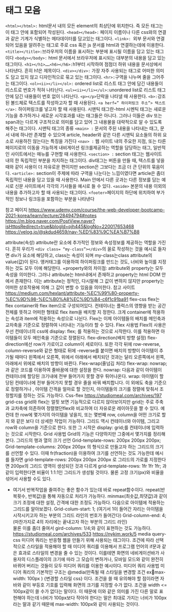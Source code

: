 # 태그 모음
```<html></html>:``` html문서 내의 모든 element의 최상단에 위치한다. 즉 모든 태그는 이 태그 안에 포함되어 작성된다.
```<head></head>:``` 페이지 이름이나 다른 css와의 연결과 같은 기계가 식별하는 메타데이터를 담고있는 태그이다.
```<link>: ```외부 문서와 연결되어 있음을 알려주는 태그로 주로 css 혹은 js 문서를 html과 연결하는데에 이용한다.
```<title></title>:```브라우저의 이름을 표시하는 부분에 표시될 이름을 담고 있는 태그이다
```<body></body>:``` html 문서에서 브라우저에 표시되는 대부분의 내용을 담고 있는 태그이다. 
```<h1></h1>……<h6></h6>:```h1부터 시작하여 점점더 하위 내용을 문서상에서 나타낸다. 흔히 h1은 제목이다.
```<div></div>:``` 가장 자주 사용되는 태그로 어떠한 의미도 담고 있지 않고 디자인적으로 묶고 있는 태그이다.
```<hr>:```구역을 나누며 줄을 그어주는 태그이다.
```<ol><ii></li></ol>:``` ordered list로 리스트 태그 안에 담긴 내용들이 리스트로 번호가 적혀 나타난다.
```<ul><ii></li></ul>:```unordered list로 리스트 태그 안에 담긴 내용들이 번호 없이 나타난다.
```<p></p>```단락을 나타낼 때 사용한다.
```<b>:```강조된 볼드체로 텍스트를 작성하고자 할 때 사용된다.
```<a herf=” 하이퍼링크 주소”> 텍스트</a>:``` 하이퍼링크를 넣고자 할 때 사용된다.
시맨틱 태그란-html
시멘틱 태그는 새로운 기능을 추가하거나 새로운 시각효과를 내는 태그들은 아니다. 그러나 이들은 div 또는 span과는 다르게 구조적으로 의미를 담고 있어 그 내용물을 대략적으로 알 수 있도록 해주는 태그이다.
시맨틱 태그의 종류
```<main> :``` 문서의 주된 내용을 나타내는 태그, 문서 내에 하나만 존재할 수 있으며 article, header와 같은 다른 시맨틱 요소들의 하위 요소로 사용하진 않는다는 특징을 가진다
```<nav> :``` 웹 사이트 내의 주요한 지점, 또는 타른 페이지로의 이동을 가능하게 내비게이션 링크를제공하는 역할을 담당하는 태그, 일반적인 사이트에서는 매뉴를 구현할 때 사용한다.
```<section> :``` section 태그는 웹사이트 내의 한 독립적인 부분을 차지하는 태그이다. div태그는 버튼을 만들 때, 텍스트를 넣을때와 같이 사용이 더 자유로운 편이지만 section은 그보다는 조금 더 큰 단위의 묶음이다.
```<article>:``` section이 주제에 따라 구역을 나눈다는 느낌이였다면 article은 좀더 독립적인 내용을 담고 있을 때 사용한다. Main 안에서 다른 곳과는 다른 정보를 담는 예시로 신문 사이트에서 각각의 기사들을 예시로 들 수 있다.
```<aside>``` 본문의 내용 이외의 내용을 추가하고자 할 때 사용되는 태그이다.
```<footer>```페이지의 하단에 위치하여 부가적인 정보나 링크등을 포함하는 부분을 나타낸다

참고 페이지
https://www.udemy.com/course/the-web-developer-bootcamp-2021-korea/learn/lecture/28494794#notes
https://m.blog.naver.com/PostView.naver?isHttpsRedirect=true&blogId=pjh445&logNo=220017653468
https://velog.io/@skdud4659/nav-%ED%83%9C%EA%B7%B8


attribute(속성)
attribute란 요소에 추가적인 정보와 속성정보를 제공하는 역할을 가진다. 흔히 우리가 ```<div class= “my-class”></div>```의 꼴로 작성하는 것을 예시로 들자면 div가 요소에 해당하고, class는 속성이 되며 my-class는class attribute의 value(값)이 된다. 앵커태그를 이용하여 하이퍼링크를 만드는 것도, 너비와 높이를 지정하는 것도 모두 이에 해당한다.
+property와의 차이점: attribute와 property는 모두 속성을 의미한다. 그러나 attribute는 html내에서 존재하고 property는 html DOM 안에서 존재한다. 이는 attribute는 정적인, 다시말해 그 값이 변하지 않지만 property는 어떠한 상호작용에 의해 그 값이 변할 수 있음을 의미한다. 
참고 사이트 
https://medium.com/hexlant/attribute-%EC%99%80-property-%EC%9D%98-%EC%B0%A8%EC%9D%B4-c6f1c91ba91
flex-css
flex는 flex container와 flex item으로 구성되어있다. 컨테이너는 플럭스의 영향을 받는 공간 전체를 뜻하고 어떠한 형태로 flex item을 배치할 지 정한다. 크게 container에 적용하는 속성과 item에 적용하는 속성으로 나뉜다. Flex는 이제 아이템들의 배치를 메인축과 교차축을 기준으로 정렬하여 나타내는 기능이라 할 수 있다.
Flex 사용법
Flex의 사용은 우선 컨테이너의 css에 display: flex; 를 적용하는 것으로 시작한다. 이를 적용하면 아이템들이 모두 메인축을 기준으로 정렬된다. 
flex-direction(배치 방향 설정)
flex-direction에선 row가 가로이고 column이 세로이다. 또한 각각 뒤에 row-reverse, column-reverse와 같은 형태로 뒤에 -reverse를 붙이면 배치의 방향이 아이템이 추가될 때마다 왼쪽에서 오른쪽, 위에서 아래에서 배치되던 것과는 달리 오른쪽에서 왼쪽, 아래에서 위에로 배치의 방향이 바뀐다. 
Flex-wrap(줄넘김 처리)
flex-wrap: nowrap; 과 같은 코드를 이용하여 줄바꿈에 대한 설정을 한다. 
nowrap: 다음과 같이 아이템이 컨테이너에 할당된 크기내에 전부 들어가지 못할 경우 튀어나온다.
wrap: 아이템이 할당된 컨테이너에 전부 들어가지 못할 경우 줄을 바꿔 배치합니다.
이 외에도 축을 기준으로 정렬하거나 , 아이템 간격을 얼마로 할 것인지, 아이템들의 크기를 정렬에 맞춰서 조정할지를 정하는 것도 가능하다.
Css-flex 
https://studiomeal.com/archives/197
grid-css
grid와 flex는 얼핏 보면 기능적으로 다르지 않아보이지만 grid는 주로 주축과 교차축에 의존하여 정렬했던flex와 비교하여 더 자유로운 레이아웃을 짤 수 있다. 예컨데 한 row에 몇가지의 아이템을 넣을지, 또는 몇번째 row, column을 어떤 크기로 할지 와 같은 보다 더 상세한 작업이 가능하다. 그리드 역시 컨테이너와 아이템, 그리고 row와 column을 기준으로 한다. 또한 그 시작은 display: grid;를 컨테이너에 입력하는 것으로 시작한다. 
Grid 사용법
	Grid의 기능은 다양하지만 그중에서 몇가지를 정리해본다.
그리드의 행과 열의 크기 선언
Grid-template-rows: 200px 200px 200px; 
Grid-template-columns: 200px 200px 의 형식으로 만들고자 하는 그리드의 크기를 선언할 수 있다. 이때 fr(fraction)을 이용하여 크기를 선언하는 것도 가능한데 예시를 들자면 grid-template-rows: 200px 200px 200px 로 그리드의 가로를 지정한다면 200px의 그리드 영역이 생성되던 것과 다르게 grid-template-rows: 1fr 1fr 1fr; 과 같이 입력한다면 비율이 1:1:1인 그리드가 생성될 것이다. 물론 고정 크기(px)와 비율을 섞어서 사용할 수도 있다.
* 여기서 반복작업을 줄여주는 좋은 함수가 있는데 바로 repeat함수이다. repeat(반복횟수, 반복값)을 통해 자동으로 처리가 가능하다.
minmax(최솟값,최댓값)과 같이 크기 조정에 대한 설정, 간격에 대한 조정도 가능하다. 다음으로 아이템에 적용하는 그리드를 알아보겠다.
Grid-colum-start: 1; (여기서 1이 들어간 자리는 아이템을 시작시키고자 하는 부분의 그리드 라인의 번호가 들어간다) 
Grid-column-end: 4; (마찬가지로 4의 자리에는 끝내고자 하는 부분의 그리드 라인)  
물론 이를 좀더 줄여서 gird-column: 1/4;와 같이 표현하는 것도 가능하다.
https://studiomeal.com/archives/533
https://nykim.work/5
media query-css
미디어 쿼리는 반응형 웹을 만들기 위해 사용되는 태그이다. 조건에 따라 선택적으로 스타일을 적용해야 할 때 미디어 쿼리를 이용해서 프로그램 언어의 if문과 같은 효과로 스타일의 변경을 줄 수 있는 것이다. 이를테면 화면의 네비게이션바가 사용자의 디스플레이의 크기에 따라 그 모습이 변하거나, 모바일 모드와 같이 완전히 바뀌어 버리는 것들이 모두 미디어 쿼리를 이용한 예시이다. 
미디어 쿼리 사용법
미디어 쿼리의 기본적인 구조는 
@media(만족될 때 스타일을 변경할 조건 exmax-width: 100px ) {변경할 스타일 css}
이다. 조건을 쓸 때 유의해야 할 점이라면 자바와 같이 부등호 기호를 입력해 화면의 크기를 지정할 수가 없다. 조건을 width <= 100px같이 쓸 수가 없다는 말이다. 이 때문에 이와 같은 의미를 가진 다른 말로 표현해야 하는데 너비가 100px보다 작아야 한다는 말은 최대로 가지는 너비가 100px라는 말과 같기 때문에 max-width: 100px와 같이 사용되는 것이다.

